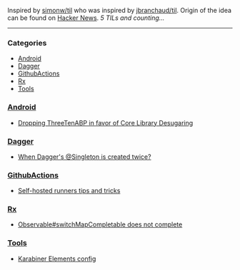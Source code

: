 Inspired by [simonw/til][1] who was inspired by [jbranchaud/til][2].
Origin of the idea can be found on [Hacker News][3].
_5 TILs and counting..._

---

### Categories

- [Android](#Android)
- [Dagger](#Dagger)
- [GithubActions](#GithubActions)
- [Rx](#Rx)
- [Tools](#Tools)

### [Android](#Android)
- [Dropping ThreeTenABP in favor of Core Library Desugaring](https://github.com/blob/master/wzieba/til/Android/dropping-threetenabp.md)

### [Dagger](#Dagger)
- [When Dagger's @Singleton is created twice?](https://github.com/blob/master/wzieba/til/Dagger/when-daggers-singleton-is-created-twice.md)

### [GithubActions](#GithubActions)
- [Self-hosted runners tips and tricks](https://github.com/blob/master/wzieba/til/GithubActions/self-hosted-runner-tips.md)

### [Rx](#Rx)
- [Observable#switchMapCompletable does not complete](https://github.com/blob/master/wzieba/til/Rx/switch-map-completable-does-not-complete.md)

### [Tools](#Tools)
- [Karabiner Elements config](https://github.com/blob/master/wzieba/til/Tools/karabiner-elements-config.md)

[1]: https://github.com/simonw/til
[2]: https://github.com/jbranchaud/til
[3]: https://news.ycombinator.com/item?id=22908044

